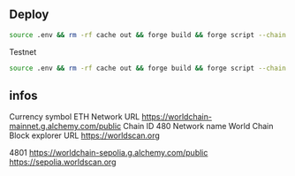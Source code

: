 ## Deploy

```bash
source .env && rm -rf cache out && forge build && forge script --chain 480 script/Counter.s.sol:CounterScript --rpc-url https://worldchain-mainnet.g.alchemy.com/public --broadcast --verify --verifier blockscout  --verifier-url "https://worldscan.org/" -vvvv --private-key ${PRIVATE_KEY} --legacy
```

Testnet

```bash
source .env && rm -rf cache out && forge build && forge script --chain 4801 script/Counter.s.sol:CounterScript --rpc-url https://worldchain-sepolia.g.alchemy.com/public --broadcast --verify --verifier blockscout  --verifier-url "https://sepolia.worldscan.org/" -vvvv --private-key ${PRIVATE_KEY} --legacy
```

## infos

Currency symbol
ETH
Network URL
https://worldchain-mainnet.g.alchemy.com/public
Chain ID
480
Network name
World Chain
Block explorer URL
https://worldscan.org


4801
https://worldchain-sepolia.g.alchemy.com/public
https://sepolia.worldscan.org

